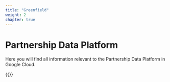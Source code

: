 ```yaml
---
title: "Greenfield"
weight: 2
chapter: true
---
```


# Partnership Data Platform

Here you will find all information relevant to the Partnership Data Platform in Google Cloud.

{{<children>}}